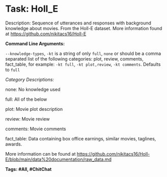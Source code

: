 Task: Holl_E
===============
Description: Sequence of utterances and responses with background knowledge about movies. From the Holl-E dataset. More information found at https://github.com/nikitacs16/Holl-E

**Command Line Arguments:**

`--knowledge-types`, `-kt` is a string of only `full`, `none` or should be a comma separated list of the following categories: plot, review, comments, fact_table, for example:
 `-kt full`, `-kt plot,review`, `-kt comments`. Defaults to `full`

*Category Descriptions:*

none: No knowledge used

full: All of the below

 plot: Movie plot description

 review: Movie review

 comments: Movie comments
 
 fact_table: Data containing box office earnings, similar movies, taglines, awards.

 More information can be found at https://github.com/nikitacs16/Holl-E/blob/main/data%20documentation/raw_data.md
 

**Tags: #All, #ChitChat**

